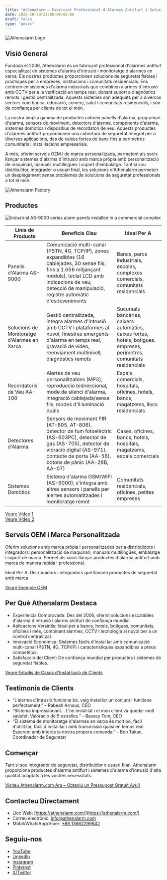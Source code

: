 ```yaml
---
title: "Athenalarm – Fabricant Professional d'Alarmes Antifurt i Solucions de Monitoratge d'Alarmes en Xarxa"
date: 2025-10-20T21:00:00+08:00
draft: false
type: "posts"
---
```


![Athenalarm Logo](https://athenalarm.com/wp-content/uploads/2025/05/athenalarm_home.png)

## Visió General

Fundada el 2006, Athenalarm és un fabricant professional d'alarmes antifurt especialitzat en sistemes d'alarma d'intrusió i monitoratge d'alarmes en xarxa. Els nostres productes proporcionen solucions de seguretat fiables i pràctiques per a empreses, institucions i comunitats residencials. Ens centrem en sistemes d'alarma industrials que combinen alarmes d'intrusió amb CCTV per a la verificació en temps real, donant suport a diagnòstics remots i gestió centralitzada. Aquests sistemes són adequats per a diversos sectors com banca, educació, comerç, salut i comunitats residencials, i són de confiança per clients de tot el món.

La nostra àmplia gamma de productes cobreix panells d'alarma, programari d'alarma, sensors de moviment, detectors d'alarma, components d'alarma, sistemes domòtics i dispositius de recordatori de veu. Aquests productes d'alarmes antifurt proporcionen una cobertura de seguretat integral per a diverses aplicacions, des de caixes fortes de banc fins a perímetres comunitaris i instal·lacions empresarials.

A més, oferim serveis OEM i de marca personalitzada, permetent als socis llançar sistemes d'alarma d'intrusió amb marca pròpia amb personalització de maquinari, manuals multilingües i suport d'embalatge. Tant si sou distribuïdor, integrador o usuari final, les solucions d'Athenalarm permeten un desplegament sense problemes de solucions de seguretat professionals a tot el món.

![Athenalarm Factory](https://athenalarm.com/wp-content/uploads/2022/05/Athenalarm-factory-03-540.jpg)

## Productes

![Industrial AS-9000 series alarm panels installed in a commercial complex](https://athenalarm.com/wp-content/uploads/2022/05/Athenalarm-burglar-alarms-1024.jpg)

| Línia de Producte | Beneficis Clau | Ideal Per A |
|------------------|----------------|------------|
| Panells d'Alarma AS-9000 | Comunicació multi-canal (PSTN, 4G, TCP/IP), zones expandibles (16 cablejades, 30 sense fils, fins a 1.656 mitjançant mòduls), teclat LCD amb indicacions de veu, detecció de manipulació, registre automàtic d'esdeveniments | Bancs, parcs industrials, escoles, complexes comercials, comunitats residencials |
| Solucions de Monitoratge d'Alarmes en Xarxa | Gestió centralitzada, integra alarmes d'intrusió amb CCTV i plataformes al núvol, finestres emergents d'alarma en temps real, gravació de vídeo, reenviament multinivell, diagnòstics remots | Sucursals bancàries, caixers automàtics, caixes fortes, hotels, botigues, empreses, perímetres, comunitats residencials |
| Recordatoris de Veu AA-100 | Alertes de veu personalitzables (MP3), reproducció bidireccional, mode de silenci d'alarma, integració cablejada/sense fils, modes d'il·luminació duals | Espais comercials, hospitals, oficines, hotels, bancs, magatzems, llocs residencials |
| Detectores d'Alarma | Sensors de moviment PIR (AT-805, AT-806), detector de fum fotoelèctric (AS-603PC), detector de gas (AS-705), detector de vibració digital (AS-971), contacte de porta (AA-56), botons de pànic (AA-28B, AA-07) | Cases, oficines, bancs, hotels, hospitals, magatzems, espais comercials |
| Sistemes Domòtics | Sistema d'alarma GSM/WIFI (AS-6000), s'integra amb altres sensors i panells per alertes automatitzades i monitoratge remot | Comunitats residencials, oficines, petites empreses |

[Veure Vídeo 1](https://www.youtube.com/watch?v=fxNFCblKrTA)  
[Veure Vídeo 2](https://www.youtube.com/watch?v=FouMQpGDZNk)

## Serveis OEM i Marca Personalitzada

Oferim solucions amb marca pròpia i personalitzades per a distribuïdors i integradors: personalització de maquinari, manuals multilingües, embalatge i suport de marca. Permet als socis llançar productes d'alarma antifurt amb marca de manera ràpida i professional.

Ideal Per A: Distribuïdors i integradors que llancen productes de seguretat amb marca

[Veure Exemple OEM](https://www.instagram.com/p/CTj0hpEjxJ0/)

## Per Què Athenalarm Destaca

- Experiència Comprovada: Des del 2006, oferint solucions escalables d'alarma d'intrusió i alarms antifurt de confiança mundial.  
- Aplicacions Versàtils: Ideal per a bancs, hotels, botigues, comunitats, oficines i més, combinant alarmes, CCTV i tecnologia al núvol per a un control centralitzat.  
- Innovació Econòmica: Sistemes fàcils d'instal·lar amb comunicació multi-canal (PSTN, 4G, TCP/IP) i característiques expandibles a preus competitius.  
- Satisfacció del Client: De confiança mundial per productes i sistemes de seguretat fiables.

[Veure Estudis de Casos d'Instal·lació de Clients](https://www.instagram.com/p/DJ0VWautwqA/?img_index=2)

## Testimonis de Clients

- “L'alarma d'intrusió funciona bé, vaig instal·lar un conjunt i funciona perfectament.” – Rabeah Arnous, CEO  
- “Sistema impressionant… L'he instal·lat i el meu client va quedar molt satisfet. Valoració de 5 estrelles.” – Bassey Tom, CEO  
- “El sistema de monitoratge d'alarmes en xarxa és molt bo, fàcil d'utilitzar, fàcil d'instal·lar i amb transmissió quasi en temps real. Esperem amb interès la nostra propera comanda.” – Ben Takan, Coordinador de Seguretat

## Començar

Tant si sou integrador de seguretat, distribuïdor o usuari final, Athenalarm proporciona productes d'alarma antifurt i sistemes d'alarma d'intrusió d'alta qualitat adaptats a les vostres necessitats.

[Visiteu Athenalarm.com Ara – Obteniu un Pressupost Gratuit Avui!](https://athenalarm.com/)

## Contacteu Directament

- Lloc Web: [https://athenalarm.com/](https://athenalarm.com/)  
- Correu electrònic: [info@athenalarm.com](mailto:info@athenalarm.com)  
- Mòbil/WhatsApp/Viber: [+86 13662299642](https://api.whatsapp.com/send?phone=8613662299642)

## Seguiu-nos

- [YouTube](https://www.youtube.com/channel/UCP0_Wg3aylBn69eBIH2Fazg)  
- [LinkedIn](https://www.linkedin.com/company/athenalarm/)  
- [Instagram](https://www.instagram.com/athenalarm/)  
- [Pinterest](https://www.pinterest.com/athenalarm/)  
- [X/Twitter](https://x.com/Athenalarm)